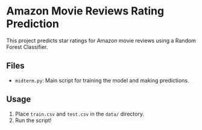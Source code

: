# Amazon Movie Reviews Rating Prediction

This project predicts star ratings for Amazon movie reviews using a Random Forest Classifier.

## Files

- `midterm.py`: Main script for training the model and making predictions.

## Usage

1. Place `train.csv` and `test.csv` in the `data/` directory.
2. Run the script!
